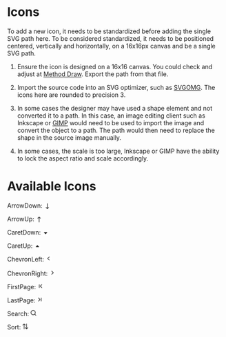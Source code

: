 # Icons

To add a new icon, it needs to be standardized before adding the single SVG path here. To be considered standardized, it needs to be positioned centered, vertically and horizontally, on a 16x16px canvas and be a single SVG path.

1. Ensure the icon is designed on a 16x16 canvas. You could check and adjust at [Method Draw](https://editor.method.ac/). Export the path from that file.

2. Import the source code into an SVG optimizer, such as [SVGOMG](https://jakearchibald.github.io/svgomg/). The icons here are rounded to precision 3.

3. In some cases the designer may have used a shape element and not converted it to a path. In this case, an image editing client such as Inkscape or [GIMP](https://www.gimp.org/downloads/) would need to be used to import the image and convert the object to a path. The path would then need to replace the shape in the source image manually.

4. In some cases, the scale is too large, Inkscape or GIMP have the ability to lock the aspect ratio and scale accordingly.


# Available Icons
ArrowDown:  <img src="../../assets/ArrowDown.svg" width="14" height="14" style="vertical-align:bottom">

ArrowUp:    <img src="../../assets/ArrowUp.svg" width="14" height="14" style="vertical-align:bottom">

CaretDown:  <img src="../../assets/CaretDown.svg" width="14" height="14" style="vertical-align:bottom">

CaretUp:  <img src="../../assets/CaretUp.svg" width="14" height="14" style="vertical-align:middle">

ChevronLeft:  <img src="../../assets/ChevronLeft.svg" width="14" height="14" style="vertical-align:top">

ChevronRight:  <img src="../../assets/ChevronRight.svg" width="14" height="14" style="padding-top:2px">

FirstPage:  <img src="../../assets/FirstPage.svg" width="14" height="14">

LastPage:  <img src="../../assets/LastPage.svg" width="14" height="14">

Search:  <img src="../../assets/Search.svg" width="14" height="14">

Sort:  <img src="../../assets/Sort.svg" width="14" height="14">
